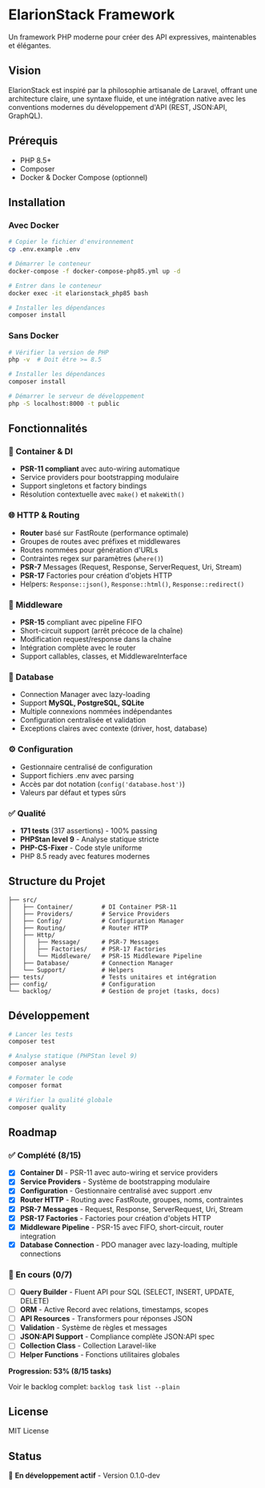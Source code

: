 # ElarionStack Framework

Un framework PHP moderne pour créer des API expressives, maintenables et élégantes.

## Vision

ElarionStack est inspiré par la philosophie artisanale de Laravel, offrant une architecture claire, une syntaxe fluide, et une intégration native avec les conventions modernes du développement d'API (REST, JSON:API, GraphQL).

## Prérequis

- PHP 8.5+
- Composer
- Docker & Docker Compose (optionnel)

## Installation

### Avec Docker

```bash
# Copier le fichier d'environnement
cp .env.example .env

# Démarrer le conteneur
docker-compose -f docker-compose-php85.yml up -d

# Entrer dans le conteneur
docker exec -it elarionstack_php85 bash

# Installer les dépendances
composer install
```

### Sans Docker

```bash
# Vérifier la version de PHP
php -v  # Doit être >= 8.5

# Installer les dépendances
composer install

# Démarrer le serveur de développement
php -S localhost:8000 -t public
```

## Fonctionnalités

### 🎯 Container & DI
- **PSR-11 compliant** avec auto-wiring automatique
- Service providers pour bootstrapping modulaire
- Support singletons et factory bindings
- Résolution contextuelle avec `make()` et `makeWith()`

### 🌐 HTTP & Routing
- **Router** basé sur FastRoute (performance optimale)
- Groupes de routes avec préfixes et middlewares
- Routes nommées pour génération d'URLs
- Contraintes regex sur paramètres (`where()`)
- **PSR-7** Messages (Request, Response, ServerRequest, Uri, Stream)
- **PSR-17** Factories pour création d'objets HTTP
- Helpers: `Response::json()`, `Response::html()`, `Response::redirect()`

### 🔄 Middleware
- **PSR-15** compliant avec pipeline FIFO
- Short-circuit support (arrêt précoce de la chaîne)
- Modification request/response dans la chaîne
- Intégration complète avec le router
- Support callables, classes, et MiddlewareInterface

### 💾 Database
- Connection Manager avec lazy-loading
- Support **MySQL, PostgreSQL, SQLite**
- Multiple connexions nommées indépendantes
- Configuration centralisée et validation
- Exceptions claires avec contexte (driver, host, database)

### ⚙️ Configuration
- Gestionnaire centralisé de configuration
- Support fichiers .env avec parsing
- Accès par dot notation (`config('database.host')`)
- Valeurs par défaut et types sûrs

### ✅ Qualité
- **171 tests** (317 assertions) - 100% passing
- **PHPStan level 9** - Analyse statique stricte
- **PHP-CS-Fixer** - Code style uniforme
- PHP 8.5 ready avec features modernes

## Structure du Projet

```
├── src/
│   ├── Container/        # DI Container PSR-11
│   ├── Providers/        # Service Providers
│   ├── Config/           # Configuration Manager
│   ├── Routing/          # Router HTTP
│   ├── Http/
│   │   ├── Message/      # PSR-7 Messages
│   │   ├── Factories/    # PSR-17 Factories
│   │   └── Middleware/   # PSR-15 Middleware Pipeline
│   ├── Database/         # Connection Manager
│   └── Support/          # Helpers
├── tests/                # Tests unitaires et intégration
├── config/               # Configuration
└── backlog/              # Gestion de projet (tasks, docs)
```

## Développement

```bash
# Lancer les tests
composer test

# Analyse statique (PHPStan level 9)
composer analyse

# Formater le code
composer format

# Vérifier la qualité globale
composer quality
```

## Roadmap

### ✅ Complété (8/15)

- [x] **Container DI** - PSR-11 avec auto-wiring et service providers
- [x] **Service Providers** - Système de bootstrapping modulaire
- [x] **Configuration** - Gestionnaire centralisé avec support .env
- [x] **Router HTTP** - Routing avec FastRoute, groupes, noms, contraintes
- [x] **PSR-7 Messages** - Request, Response, ServerRequest, Uri, Stream
- [x] **PSR-17 Factories** - Factories pour création d'objets HTTP
- [x] **Middleware Pipeline** - PSR-15 avec FIFO, short-circuit, router integration
- [x] **Database Connection** - PDO manager avec lazy-loading, multiple connections

### 🚧 En cours (0/7)

- [ ] **Query Builder** - Fluent API pour SQL (SELECT, INSERT, UPDATE, DELETE)
- [ ] **ORM** - Active Record avec relations, timestamps, scopes
- [ ] **API Resources** - Transformers pour réponses JSON
- [ ] **Validation** - Système de règles et messages
- [ ] **JSON:API Support** - Compliance complète JSON:API spec
- [ ] **Collection Class** - Collection Laravel-like
- [ ] **Helper Functions** - Fonctions utilitaires globales

**Progression: 53% (8/15 tasks)**

Voir le backlog complet: `backlog task list --plain`

## License

MIT License

## Status

🚧 **En développement actif** - Version 0.1.0-dev
